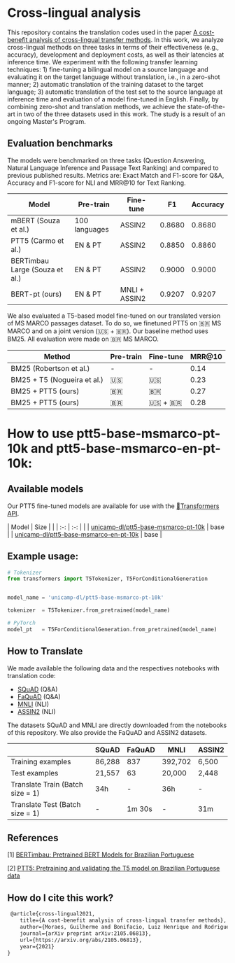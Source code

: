 # Cross-lingual analysis

This repository contains the translation codes used in the paper [A cost-benefit analysis of cross-lingual transfer methods](https://arxiv.org/abs/2105.06813). In this work, we analyze cross-lingual methods on three tasks in terms of their effectiveness (e.g., accuracy), development and deployment costs, as well as their latencies at inference time. We experiment with the following transfer learning techniques: 1) fine-tuning a bilingual model on a source language and evaluating it on the target language without translation, i.e., in a zero-shot manner; 2) automatic translation of the training dataset to the target language; 3) automatic translation of the test set to the source language at inference time and evaluation of a model fine-tuned in English. Finally, by combining zero-shot and translation methods, we achieve the state-of-the-art in two of the three datasets used in this work. The study is a result of an ongoing Master's Program.

## Evaluation benchmarks
The models were benchmarked on three tasks (Question Answering, Natural Language Inference and Passage Text Ranking) and compared to previous published results. Metrics are: Exact Match and F1-score for Q&A, Accuracy and F1-score for NLI and MRR@10 for Text Ranking.

| Model                           | Pre-train     | Fine-tune       | F1           | Accuracy    | 
| ------------------------------- | ------------- | --------------- | ------------ | ----------- | 
| mBERT (Souza et al.)            | 100 languages |   ASSIN2        |   0.8680     |   0.8680    |
| PTT5 (Carmo et al.)             | EN & PT       |   ASSIN2        |   0.8850     |   0.8860    |
| BERTimbau Large (Souza et al.)  | EN & PT       |   ASSIN2        |   0.9000     |   0.9000    |
| BERT-pt (ours)                  | EN & PT       |  MNLI + ASSIN2  |   0.9207     |   0.9207    |    

We also evaluated a T5-based model fine-tuned on our translated version of MS MARCO passages dataset.
To do so, we finetuned PTT5 on :brazil: MS MARCO and on a joint version (:us: + :brazil:). 
Our baseline method uses BM25. All evaluation were made on :brazil: MS MARCO. 

| Method                          | Pre-train       | Fine-tune         | MRR@10     | 
| ------------------------------- | ----------------| ------------------| ---------- | 
| BM25 (Robertson et al.)        |      -          |        -          |   0.14     |   
| BM25 + T5 (Nogueira et al.)     | :us:            |   :us:            |   0.23     |
| BM25 + PTT5 (ours)              | :brazil:        |   :brazil:        |   0.27     |
| BM25 + PTT5 (ours)              | :brazil:        |  :us: + :brazil:  |   0.28     |    

# How to use ptt5-base-msmarco-pt-10k and ptt5-base-msmarco-en-pt-10k:

## Available models
Our PTT5 fine-tuned models are available for use with the  [🤗Transformers API](https://github.com/huggingface/transformers).

<!-- Com link -->
| Model                                    | Size                                                         |      |
| :-:                                      | :-:                                                          |      |
| [unicamp-dl/ptt5-base-msmarco-pt-10k](https://huggingface.co/unicamp-dl/ptt5-base-msmarco-pt-10k)       | base | 
| [unicamp-dl/ptt5-base-msmarco-en-pt-10k](https://huggingface.co/unicamp-dl/ptt5-base-msmarco-en-pt-10k) | base |




## Example usage:
```python
# Tokenizer
from transformers import T5Tokenizer, T5ForConditionalGeneration


model_name = 'unicamp-dl/ptt5-base-msmarco-pt-10k'

tokenizer  = T5Tokenizer.from_pretrained(model_name)

# PyTorch
model_pt   = T5ForConditionalGeneration.from_pretrained(model_name)

```


## How to Translate 

We made available the following data and the respectives notebooks with translation code:
- [SQuAD](https://colab.research.google.com/drive/1CSNwfWJCwhFgYTtjxsDvUdN1DMuU_P4-?usp=sharing) (Q&A)
- [FaQuAD](https://colab.research.google.com/drive/1HdPjzn61genPyZfiDG5fqAwPNI4vhegw?usp=sharing) (Q&A)
- [MNLI](https://colab.research.google.com/drive/1Y9ZaJuN-SVo0fmwypPzcJCOetFw-A2tx?usp=sharing) (NLI)
- [ASSIN2](https://colab.research.google.com/drive/1S5zwaw8KWee8y6Vyq-XHC8Am3GmGFpv9?usp=sharing) (NLI)

The datasets SQuAD and MNLI are directly downloaded from the notebooks of this repository. We also provide the FaQuAD and ASSIN2 datasets.

|                                 |   SQuAD    | FaQuAD   | MNLI       | ASSIN2   | 
| ------------------------------- | ---------- | -------- | ---------- |--------- | 
| Training examples               |  86,288    |   837    |   392,702  |  6,500   |   
| Test examples                   |  21,557    |   63     |   20,000   |  2,448   |    
| Translate Train (Batch size = 1)|    34h     |   -      |    36h     |    -     |  
| Translate Test (Batch size = 1) |    -       |  1m 30s  |    -       |   31m    |


## References

[1] [BERTimbau: Pretrained BERT Models for Brazilian Portuguese](https://www.researchgate.net/publication/345395208_BERTimbau_Pretrained_BERT_Models_for_Brazilian_Portuguese)

[2] [PTT5: Pretraining and validating the T5 model on Brazilian Portuguese data](https://arxiv.org/abs/2008.09144)

## How do I cite this work?

~~~ {.xml
 @article{cross-lingual2021,
    title={A cost-benefit analysis of cross-lingual transfer methods},
    author={Moraes, Guilherme and Bonifacio, Luiz Henrique and Rodrigues de Souza, Leandro and Nogueira, Rodrigo and Lotufo, Roberto},
    journal={arXiv preprint arXiv:2105.06813},
    url={https://arxiv.org/abs/2105.06813},
    year={2021}
}
~~~



